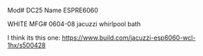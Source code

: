 Mod# DC25
Name ESPRE6060

WHITE
MFG# 0604-08
jacuzzi whirlpool bath

I think its this one:
https://www.build.com/jacuzzi-esp6060-wcl-1hx/s500428
